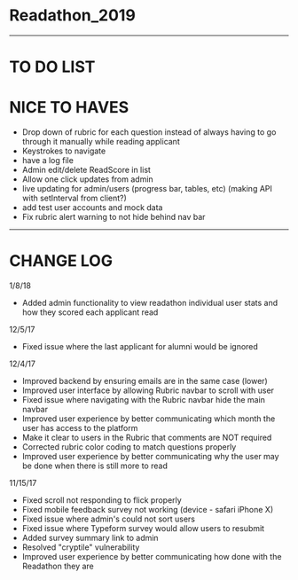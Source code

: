 # Readathon_2019
---

# TO DO LIST

# NICE TO HAVES
- Drop down of rubric for each question instead of always having to go through it manually while reading applicant
- Keystrokes to navigate
- have a log file
- Admin edit/delete ReadScore in list
- Allow one click updates from admin
- live updating for admin/users (progress bar, tables, etc) (making API with setInterval from client?)
- add test user accounts and mock data
- Fix rubric alert warning to not hide behind nav bar
--- 

# CHANGE LOG
1/8/18
- Added admin functionality to view readathon individual user stats and how they scored each applicant read

12/5/17
- Fixed issue where the last applicant for alumni would be ignored

12/4/17
- Improved backend by ensuring emails are in the same case (lower)
- Improved user interface by allowing Rubric navbar to scroll with user
- Fixed issue where navigating with the Rubric navbar hide the main navbar
- Improved user experience by better communicating which month the user has access to the platform
- Make it clear to users in the Rubric that comments are NOT required
- Corrected rubric color coding to match questions properly
- Improved user experience by better communicating why the user may be done when there is still more to read

11/15/17
- Fixed scroll not responding to flick properly
- Fixed mobile feedback survey not working (device - safari iPhone X)
- Fixed issue where admin's could not sort users
- Fixed issue where Typeform survey would allow users to resubmit
- Added survey summary link to admin
- Resolved "cryptile" vulnerability
- Improved user experience by better communicating how done with the Readathon they are
